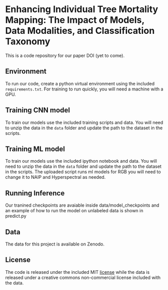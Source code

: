# Enhancing Individual Tree Mortality Mapping: The Impact of Models, Data Modalities, and Classification Taxonomy
This is a code repository for our paper DOI (yet to come).

## Environment
To run our code, create a python virtual environment using the included `requirements.txt`. For training to run quickly, you will need a machine with a GPU.

## Training CNN model
To train our models use the included training scripts and data. You will need to unzip the data in the `data` folder and update the path to the dataset in the scripts.  

## Training ML model
To train our models use the included ipython notebook and data. You will need to unzip the data in the `data` folder and update the path to the dataset in the scripts. The uploaded script runs ml models for RGB you will need to change it to NAIP and Hyperspectral as needed.

## Running Inference
Our tranined checkpoints are avaiable inside data/model_checkpoints and an example of how to run the model on unlabeled data is shown in predict.py

## Data
The data for this project is available on Zenodo.

## License
The code is released under the included MIT [license](LICENSE) while the data is released under a creative commons non-commercial license included with the data.
